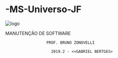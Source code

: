 # -MS-Universo-JF
![logo](https://user-images.githubusercontent.com/26776677/68999548-6295de80-08a0-11ea-8fb6-8719e96410a4.png)

MANUTENÇÃO DE SOFTWARE

                      PROF. BRUNO ZONOVELLI

                        2019.2 - <<GABRIEL BERTGES>
